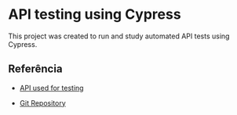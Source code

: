 
# API testing using Cypress


This project was created to run and study automated API tests using Cypress.


## Referência

 - [API used for testing](https://github.com/vdespa/introduction-to-postman-course/blob/main/simple-books-api.md)
 
  - [Git Repository](https://github.com/CoelhoGustavo1/API-Test)



